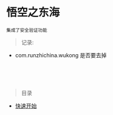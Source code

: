 # 悟空之东海

`集成了安全验证功能`

>记录:

* <groupId>com.runzhichina.wukong</groupId> 是否要去掉

<br> <br> <br>

>目录

* [快速开始](reference/started.md)
